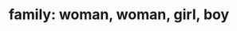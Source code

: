 ---
layout: people&body
title: "family: woman, woman, girl, boy"
emoji: family_woman_woman_girl_boy
permalink: 👩‍👩‍👧‍👦.html
image: assets/img/3moji/family_woman_woman_girl_boy.png
---